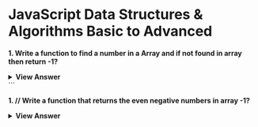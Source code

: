 # JavaScript Data Structures & Algorithms Basic to Advanced 

**1. Write a function to find a number in a Array and if not found in array then return -1?**

<details>
	<summary><b>View Answer</b></summary>
```javascript

let searchElement=(arr,num)=>{
for(let i=0;i<arr.length;i++)
{ if(num===arr[i]){
    return i;
    }  
}
return -1;
}

let arr=[2,3,4,5,6,7,8,9,10];
console.log(searchElement(arr,77));
</details> ```

**1. // Write a function that returns the even negative numbers in array -1?**


<details>
	<summary><b>View Answer</b></summary>
```
let negatiuveNumbers = (arr) => {
  let newArr = [];

  for (let i = 0; i < arr.length; i++) {
    if (arr[i] < 0 && arr[i] % 2 == 0) {
      newArr.push(arr[i]);
    }
  }
  return { negatives: newArr, count: newArr.length };
};
arr = [1, 3, 4, 6, -4, -6, 7, -8, 66, -77, -90, -33, -87];
let result = negatiuveNumbers(arr);
console.log("Negative values", result.negatives);
console.log("total no:", result.count);
<details>'''

**1. Write a function that returns the even negative numbers in array and sum of that number?**
<details>
	<summary><b>View Answer</b></summary>
```
arr = [1, 3, 4, 6, -4, -6, 7, -8, 66, -77, -90, -33, -87];
let result = arr.filter(res=>res<0);
console.log("Negative values", result);
console.log("Negative values", result.length);
let total=result.reduce((sum,count)=>sum+count);
console.log("Total sum of -negative values", total);
<details>'''

**1. Write  a function that return Largest no in the Array?**
<details>
	<summary><b>View Answer</b></summary>
```


let largestNumber = (arr) => {
  let largest = arr[0];
  for (let i = 0; i < arr.length; i++) {
    if (arr[i] > largest) {
      largest = arr[i];
    }
  }
  console.log(largest);
};

let arr = [3, 4, 5, 6, 7, 8, 9, 10, -5, -10, 11, 100];
largestNumber(arr);
<details>'''

**. code**
<details>
	<summary><b>View Answer</b></summary>
```